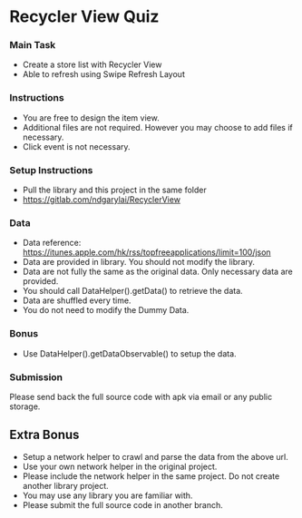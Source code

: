 # Recycler View Quiz

### Main Task

- Create a store list with Recycler View
- Able to refresh using Swipe Refresh Layout

### Instructions

- You are free to design the item view.
- Additional files are not required. However you may choose to add files if necessary.
- Click event is not necessary.

### Setup Instructions

- Pull the library and this project in the same folder
- https://gitlab.com/ndgarylai/RecyclerView

### Data

- Data reference: https://itunes.apple.com/hk/rss/topfreeapplications/limit=100/json
- Data are provided in library. You should not modify the library.
- Data are not fully the same as the original data. Only necessary data are provided.
- You should call DataHelper().getData() to retrieve the data.
- Data are shuffled every time.
- You do not need to modify the Dummy Data.

### Bonus

- Use DataHelper().getDataObservable() to setup the data.

### Submission

Please send back the full source code with apk via email or any public storage.

## Extra Bonus

- Setup a network helper to crawl and parse the data from the above url.
- Use your own network helper in the original project.
- Please include the network helper in the same project. Do not create another library project. 
- You may use any library you are familiar with.
- Please submit the full source code in another branch.
